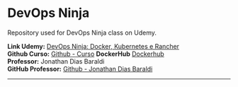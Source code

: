 # DevOps Ninja

Repository used for DevOps Ninja class on Udemy.

**Link Udemy:** [DevOps Ninja: Docker, Kubernetes e Rancher](https://www.udemy.com/course/devops-mao-na-massa-docker-kubernetes-rancher/)  
**Github Curso:** [Github - Curso](https://github.com/jonathanbaraldi/devops) 
**DockerHub** [Dockerhub](https://hub.docker.com/u/leovardiero)  
**Professor:** Jonathan Dias Baraldi  
**GitHub Professor:** [Github - Jonathan Dias Baraldi](https://github.com/jonathanbaraldi)  

------------
